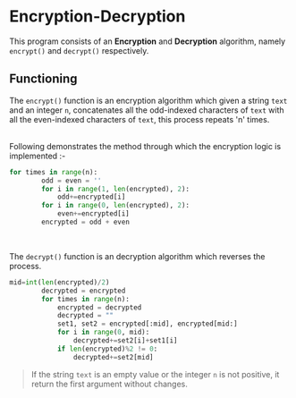 # Encryption-Decryption

This program consists of an **Encryption** and **Decryption** algorithm, namely `encrypt()` and `decrypt()` respectively. 

## Functioning

The `encrypt()` function is an encryption algorithm which given a string `text` and an integer `n`, concatenates all the odd-indexed characters
of `text` with all the even-indexed characters of `text`, this process repeats 'n' times.

<br>
Following demonstrates the method through which the encryption logic is implemented :-

``` py
for times in range(n):
        odd = even = ''
        for i in range(1, len(encrypted), 2):
            odd+=encrypted[i]
        for i in range(0, len(encrypted), 2):
            even+=encrypted[i]
        encrypted = odd + even
```

<br>

The `decrypt()` function is an decryption algorithm which reverses the process.

```py
mid=int(len(encrypted)/2)
        decrypted = encrypted
        for times in range(n):
            encrypted = decrypted
            decrypted = ""
            set1, set2 = encrypted[:mid], encrypted[mid:]
            for i in range(0, mid):
                decrypted+=set2[i]+set1[i]
            if len(encrypted)%2 != 0:
                decrypted+=set2[mid]
```

> If the string `text` is an empty value or the integer `n` is not positive, it return the first argument without changes.
